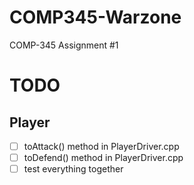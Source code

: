 # COMP345-Warzone
COMP-345 Assignment #1
# TODO
## Player
- [ ] toAttack() method in PlayerDriver.cpp
- [ ] toDefend() method in PlayerDriver.cpp
- [ ] test everything together
